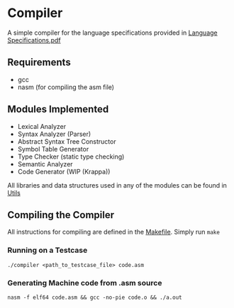 # Compiler
A simple compiler for the language specifications provided in [Language Specifications.pdf](docs/Language%20Specifications.pdf)

## Requirements
* gcc
* nasm (for compiling the asm file)

## Modules Implemented
* Lexical Analyzer
* Syntax Analyzer (Parser)
* Abstract Syntax Tree Constructor
* Symbol Table Generator
* Type Checker (static type checking)
* Semantic Analyzer
* Code Generator (WIP (Krappa))

All libraries and data structures used in any of the modules can be found in [Utils](src/Utils)

## Compiling the Compiler
All instructions for compiling are defined in the [Makefile](Makefile). Simply run `make`

### Running on a Testcase
`./compiler <path_to_testcase_file> code.asm`

### Generating Machine code from .asm source
`nasm -f elf64 code.asm && gcc -no-pie code.o && ./a.out`
